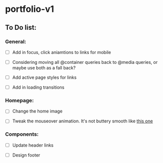 # portfolio-v1

## To Do list:

### General:

- [ ] Add in focus, click aniamtions to links for mobile

- [ ] Considering moving all @container queries back to @media queries, or maybe use both as a fall back?

- [ ] Add active page styles for links

- [ ] Add in loading transitions

### Homepage: 

- [ ] Change the home image

- [ ] Tweak the mouseover animation. It's not buttery smooth like [this one](https://en.bazil.fr/)

### Components:

- [ ] Update header links

- [ ] Design footer

